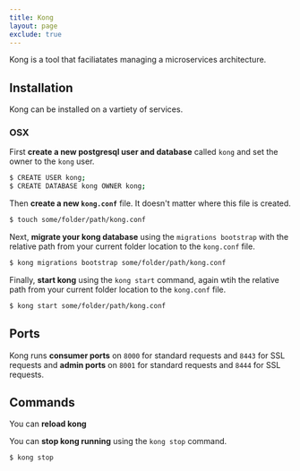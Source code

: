 ```yaml
---
title: Kong
layout: page
exclude: true
---
```


Kong is a tool that faciliatates managing a microservices architecture.

## Installation

Kong can be installed on a vartiety of services.

### OSX

First **create a new postgresql user and database** called `kong` and set the owner to the `kong` user.
```bash
$ CREATE USER kong;
$ CREATE DATABASE kong OWNER kong;
```

Then **create a new `kong.conf`** file. It doesn't matter where this file is created.
```bash
$ touch some/folder/path/kong.conf
```

Next, **migrate your kong database** using the `migrations bootstrap` with the relative path from your current folder location to the `kong.conf` file.
```bash
$ kong migrations bootstrap some/folder/path/kong.conf
```

Finally, **start kong** using the `kong start` command, again wtih the relative path from your current folder location to the `kong.conf` file.
```bash
$ kong start some/folder/path/kong.conf
```

## Ports

Kong runs **consumer ports** on `8000` for standard requests and `8443` for SSL requests and **admin ports** on `8001` for standard requests and `8444` for SSL requests.

## Commands

You can **reload kong**

You can **stop kong running** using the `kong stop` command.
```bash
$ kong stop
```
<!--stackedit_data:
eyJoaXN0b3J5IjpbLTc0NzEwNjA4MiwyMDQ0ODM5MDc2LDUxNj
A4NzUxMCwtMTI0MTI2OTg0MCwtNTI5ODAxODExXX0=
-->